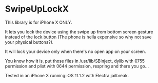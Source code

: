 # SwipeUpLockX

This library is for iPhone X ONLY.

It lets you lock the device using the swipe up from bottom screen gesture instead of the lock button (The phone is hella expensive so why not save your physical buttons?).

It will lock your device only when there's no open app on your screen.

You know how it is, put those files in /usr/lib/SBInject, dylib with 0755 permission and plist with 0644 permission, respring and there you go...

Tested in an iPhone X running iOS 11.1.2 with Electra jailbreak.
